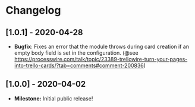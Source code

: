 # Changelog

## [1.0.1] - 2020-04-28

- **Bugfix**: Fixes an error that the module throws during card creation if an empty body field is set in the configuration. (@see https://processwire.com/talk/topic/23389-trellowire-turn-your-pages-into-trello-cards/?tab=comments#comment-200836)

## [1.0.0] - 2020-04-02

- **Milestone:** Initial public release!
